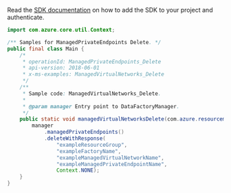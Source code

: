 Read the [SDK documentation](https://github.com/Azure/azure-sdk-for-java/blob/azure-resourcemanager-datafactory_1.0.0-beta.5/sdk/datafactory/azure-resourcemanager-datafactory/README.md) on how to add the SDK to your project and authenticate.

```java
import com.azure.core.util.Context;

/** Samples for ManagedPrivateEndpoints Delete. */
public final class Main {
    /*
     * operationId: ManagedPrivateEndpoints_Delete
     * api-version: 2018-06-01
     * x-ms-examples: ManagedVirtualNetworks_Delete
     */
    /**
     * Sample code: ManagedVirtualNetworks_Delete.
     *
     * @param manager Entry point to DataFactoryManager.
     */
    public static void managedVirtualNetworksDelete(com.azure.resourcemanager.datafactory.DataFactoryManager manager) {
        manager
            .managedPrivateEndpoints()
            .deleteWithResponse(
                "exampleResourceGroup",
                "exampleFactoryName",
                "exampleManagedVirtualNetworkName",
                "exampleManagedPrivateEndpointName",
                Context.NONE);
    }
}
```
